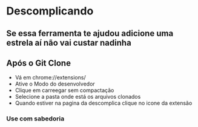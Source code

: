 # Descomplicando

## Se essa ferramenta te ajudou adicione uma estrela aí não vai custar nadinha

## Após o Git Clone
- Vá em chrome://extensions/
- Ative o Modo do desenvolvedor
- Clique em carreegar sem compactação
- Selecione a pasta onde está os arquivos clonados
- Quando estiver na pagina da descomplica clique no icone da extensão

### Use com sabedoria

